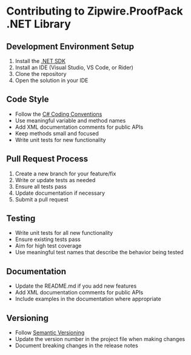 # Contributing to Zipwire.ProofPack .NET Library

## Development Environment Setup

1. Install the [.NET SDK](https://dotnet.microsoft.com/download)
2. Install an IDE (Visual Studio, VS Code, or Rider)
3. Clone the repository
4. Open the solution in your IDE

## Code Style

- Follow the [C# Coding Conventions](https://docs.microsoft.com/en-us/dotnet/csharp/coding-style)
- Use meaningful variable and method names
- Add XML documentation comments for public APIs
- Keep methods small and focused
- Write unit tests for new functionality

## Pull Request Process

1. Create a new branch for your feature/fix
2. Write or update tests as needed
3. Ensure all tests pass
4. Update documentation if necessary
5. Submit a pull request

## Testing

- Write unit tests for all new functionality
- Ensure existing tests pass
- Aim for high test coverage
- Use meaningful test names that describe the behavior being tested

## Documentation

- Update the README.md if you add new features
- Add XML documentation comments for public APIs
- Include examples in the documentation where appropriate

## Versioning

- Follow [Semantic Versioning](https://semver.org/)
- Update the version number in the project file when making changes
- Document breaking changes in the release notes 
